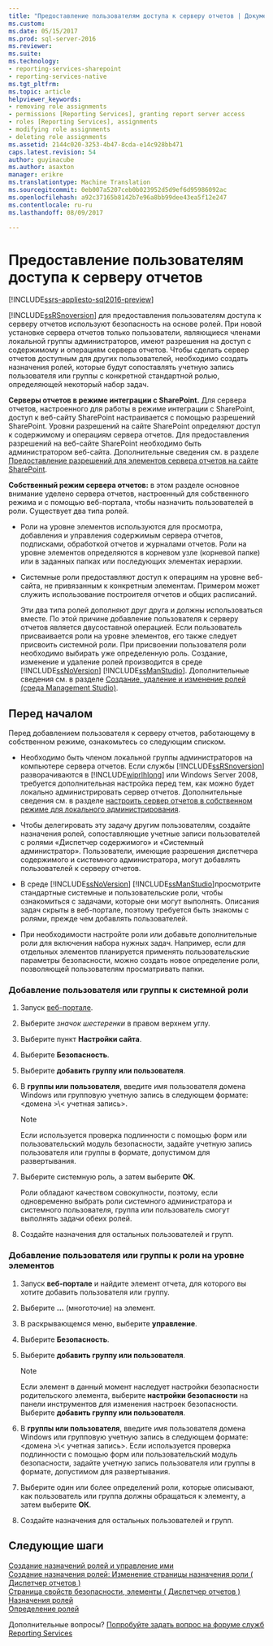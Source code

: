 ```yaml
---
title: "Предоставление пользователям доступа к серверу отчетов | Документы Microsoft"
ms.custom: 
ms.date: 05/15/2017
ms.prod: sql-server-2016
ms.reviewer: 
ms.suite: 
ms.technology:
- reporting-services-sharepoint
- reporting-services-native
ms.tgt_pltfrm: 
ms.topic: article
helpviewer_keywords:
- removing role assignments
- permissions [Reporting Services], granting report server access
- roles [Reporting Services], assignments
- modifying role assignments
- deleting role assignments
ms.assetid: 2144c020-3253-4b47-8cda-e14c928bb471
caps.latest.revision: 54
author: guyinacube
ms.author: asaxton
manager: erikre
ms.translationtype: Machine Translation
ms.sourcegitcommit: 0eb007a5207ceb0b023952d5d9ef6d95986092ac
ms.openlocfilehash: a92c37165b8142b7e96a8bb99dee43ea5f12e247
ms.contentlocale: ru-ru
ms.lasthandoff: 08/09/2017

---
```

# <a name="grant-user-access-to-a-report-server"></a>Предоставление пользователям доступа к серверу отчетов

[!INCLUDE[ssrs-appliesto-sql2016-preview](../../includes/ssrs-appliesto-sql2016-preview.md)]

[!INCLUDE[ssRSnoversion](../../includes/ssrsnoversion-md.md)] для предоставления пользователям доступа к серверу отчетов используют безопасность на основе ролей. При новой установке сервера отчетов только пользователи, являющиеся членами локальной группы администраторов, имеют разрешения на доступ с содержимому и операциям сервера отчетов. Чтобы сделать сервер отчетов доступным для других пользователей, необходимо создать назначения ролей, которые будут сопоставлять учетную запись пользователя или группы с конкретной стандартной ролью, определяющей некоторый набор задач.

 **Серверы отчетов в режиме интеграции с SharePoint.** Для сервера отчетов, настроенного для работы в режиме интеграции с SharePoint, доступ к веб-сайту SharePoint настраивается с помощью разрешений SharePoint. Уровни разрешений на сайте SharePoint определяют доступ к содержимому и операциям сервера отчетов. Для предоставления разрешений на веб-сайте SharePoint необходимо быть администратором веб-сайта. Дополнительные сведения см. в разделе [Предоставление разрешений для элементов сервера отчетов на сайте SharePoint](../../reporting-services/security/granting-permissions-on-report-server-items-on-a-sharepoint-site.md).

 **Собственный режим сервера отчетов:** в этом разделе основное внимание уделено сервера отчетов, настроенный для собственного режима и с помощью веб-портала, чтобы назначить пользователей в роли. Существует два типа ролей.

- Роли на уровне элементов используются для просмотра, добавления и управления содержимым сервера отчетов, подписками, обработкой отчетов и журналами отчетов. Роли на уровне элементов определяются в корневом узле (корневой папке) или в заданных папках или последующих элементах иерархии.

- Системные роли предоставляют доступ к операциям на уровне веб-сайта, не привязанным к конкретным элементам. Примером может служить использование построителя отчетов и общих расписаний.

    Эти два типа ролей дополняют друг друга и должны использоваться вместе. По этой причине добавление пользователя к серверу отчетов является двусоставной операцией. Если пользователь присваивается роли на уровне элементов, его также следует присвоить системной роли. При присвоении пользователя роли необходимо выбирать уже определенную роль. Создание, изменение и удаление ролей производится в среде [!INCLUDE[ssNoVersion](../../includes/ssnoversion-md.md)] [!INCLUDE[ssManStudio](../../includes/ssmanstudio-md.md)]. Дополнительные сведения см. в разделе [Создание, удаление и изменение ролей (среда Management Studio)](../../reporting-services/security/role-definitions-create-delete-or-modify.md).

## <a name="before-you-start"></a>Перед началом

Перед добавлением пользователя к серверу отчетов, работающему в собственном режиме, ознакомьтесь со следующим списком.

- Необходимо быть членом локальной группы администраторов на компьютере сервера отчетов. Если службы [!INCLUDE[ssRSnoversion](../../includes/ssrsnoversion-md.md)] разворачиваются в [!INCLUDE[wiprlhlong](../../includes/wiprlhlong-md.md)] или Windows Server 2008, требуется дополнительная настройка перед тем, как можно будет локально администрировать сервер отчетов. Дополнительные сведения см. в разделе [настроить сервер отчетов в собственном режиме для локального администрирования](../../reporting-services/report-server/configure-a-native-mode-report-server-for-local-administration-ssrs.md).

- Чтобы делегировать эту задачу другим пользователям, создайте назначения ролей, сопоставляющие учетные записи пользователей с ролями «Диспетчер содержимого» и «Системный администратор». Пользователи, имеющие разрешения диспетчера содержимого и системного администратора, могут добавлять пользователей к серверу отчетов.

- В среде [!INCLUDE[ssNoVersion](../../includes/ssnoversion-md.md)] [!INCLUDE[ssManStudio](../../includes/ssmanstudio-md.md)]просмотрите стандартные системные и пользовательские роли, чтобы ознакомиться с задачами, которые они могут выполнять. Описания задач скрыты в веб-портале, поэтому требуется быть знакомы с ролями, прежде чем добавлять пользователей.

- При необходимости настройте роли или добавьте дополнительные роли для включения набора нужных задач. Например, если для отдельных элементов планируется применять пользовательские параметры безопасности, можно создать новое определение роли, позволяющей пользователям просматривать папки.

### <a name="to-add-a-user-or-group-to-a-system-role"></a>Добавление пользователя или группы к системной роли

1. Запуск [веб-портале](../web-portal-ssrs-native-mode.md).

2. Выберите *значок шестеренки* в правом верхнем углу.

3. Выберите пункт **Настройки сайта**.

4. Выберите **Безопасность**.

5. Выберите **добавить группу или пользователя**.

6. В **группы или пользователя**, введите имя пользователя домена Windows или групповую учетную запись в следующем формате: \<домена >\\< учетная запись\>. 

    > [!NOTE]
    > Если используется проверка подлинности с помощью форм или пользовательский модуль безопасности, задайте учетную запись пользователя или группы в формате, допустимом для развертывания.

7. Выберите системную роль, а затем выберите **ОК**.

    Роли обладают качеством совокупности, поэтому, если одновременно выбрать роли системного администратора и системного пользователя, группа или пользователь смогут выполнять задачи обеих ролей.

8. Создайте назначения для остальных пользователей и групп.

### <a name="to-add-a-user-or-group-to-an-item-role"></a>Добавление пользователя или группы к роли на уровне элементов

1. Запуск **веб-портале** и найдите элемент отчета, для которого вы хотите добавить пользователя или группу.

2. Выберите **...**  (многоточие) на элемент.

3. В раскрывающемся меню, выберите **управление**.

4. Выберите **Безопасность**.

5. Выберите **добавить группу или пользователя**.

    > [!NOTE]
    > Если элемент в данный момент наследует настройки безопасности родительского элемента, выберите **настройки безопасности** на панели инструментов для изменения настроек безопасности. Выберите **добавить группу или пользователя**.

6. В **группы или пользователя**, введите имя пользователя домена Windows или групповую учетную запись в следующем формате: \<домена >\\< учетная запись\>. Если используется проверка подлинности с помощью форм или пользовательский модуль безопасности, задайте учетную запись пользователя или группы в формате, допустимом для развертывания.

7. Выберите один или более определений роли, которые описывают, как пользователь или группа должны обращаться к элементу, а затем выберите **ОК**.

8. Создайте назначения для остальных пользователей и групп.

## <a name="next-steps"></a>Следующие шаги

[Создание назначений ролей и управление ими](../../reporting-services/security/create-and-manage-role-assignments.md)   
[Создание назначения ролей: Изменение страницы назначения роли &#40; Диспетчер отчетов &#41;](http://msdn.microsoft.com/library/3319ced0-4b86-42af-b18d-da41a625113c)   
[Страница свойств безопасности, элементы &#40; Диспетчер отчетов &#41;](http://msdn.microsoft.com/library/351b8503-354f-4b1b-a7ac-f1245d978da0)   
[Назначения ролей](../../reporting-services/security/role-assignments.md)   
[Определение ролей](../../reporting-services/security/role-definitions.md)  

Дополнительные вопросы? [Попробуйте задать вопрос на форуме служб Reporting Services](http://go.microsoft.com/fwlink/?LinkId=620231)
